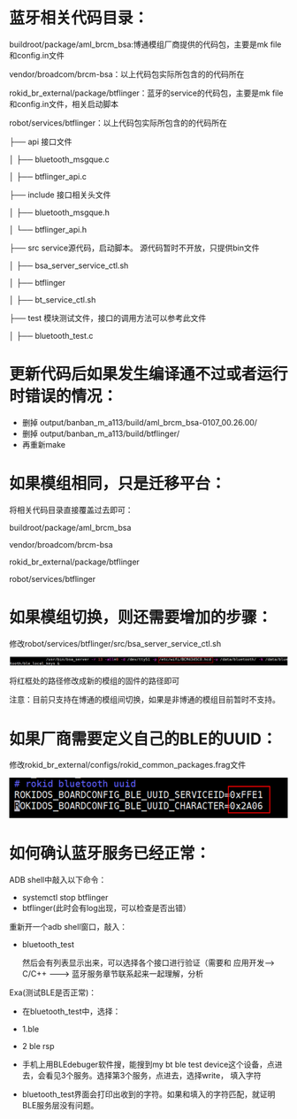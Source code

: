 # 蓝牙相关代码目录：

buildroot/package/aml\_brcm\_bsa:博通模组厂商提供的代码包，主要是mk file和config.in文件

vendor/broadcom/brcm-bsa：以上代码包实际所包含的的代码所在

rokid\_br\_external/package/btflinger：蓝牙的service的代码包，主要是mk file和config.in文件，相关启动脚本

robot/services/btflinger：以上代码包实际所包含的的代码所在

├── api                                             接口文件

│   ├── bluetooth\_msgque.c

│   ├── btflinger\_api.c

├── include                                     接口相关头文件

│   ├── bluetooth\_msgque.h

│   └── btflinger\_api.h

├── src                                            service源代码，启动脚本。 源代码暂时不开放，只提供bin文件

│   ├── bsa\_server\_service\_ctl.sh

│   ├── btflinger

│   ├── bt\_service\_ctl.sh

├── test                                           模块测试文件，接口的调用方法可以参考此文件

│   ├── bluetooth\_test.c

# 更新代码后如果发生编译通不过或者运行时错误的情况：

* 删掉 output/banban\_m\_a113/build/aml\_brcm\_bsa-0107\_00.26.00/
* 删掉 output/banban\_m\_a113/build/btflinger/
* 再重新make

# 如果模组相同，只是迁移平台：

将相关代码目录直接覆盖过去即可：

buildroot/package/aml\_brcm\_bsa

vendor/broadcom/brcm-bsa

rokid\_br\_external/package/btflinger

robot/services/btflinger

# 如果模组切换，则还需要增加的步骤：

修改robot/services/btflinger/src/bsa\_server\_service\_ctl.sh

![](/files/bluetooth/fw.png)

将红框处的路径修改成新的模组的固件的路径即可

注意：目前只支持在博通的模组间切换，如果是非博通的模组目前暂时不支持。

# 如果厂商需要定义自己的BLE的UUID：

修改rokid\_br\_external/configs/rokid\_common\_packages.frag文件

![](/files/bluetooth/uuid.png)

# 如何确认蓝牙服务已经正常：

ADB shell中敲入以下命令：

* systemctl stop btflinger
* btflinger\(此时会有log出现，可以检查是否出错）

重新开一个adb shell窗口，敲入：

* bluetooth\_test

  然后会有列表显示出来，可以选择各个接口进行验证（需要和 应用开发--&gt; C/C++ ---&gt; 蓝牙服务章节联系起来一起理解，分析

Exa\(测试BLE是否正常\)：

*  在bluetooth\_test中，选择：

*  1.ble

*  2 ble rsp

* 手机上用BLEdebuger软件搜，能搜到my bt ble test device这个设备，点进去，会看见3个服务。选择第3个服务，点进去，选择write， 填入字符

* bluetooth\_test界面会打印出收到的字符。如果和填入的字符匹配，就证明BLE服务层没有问题。





